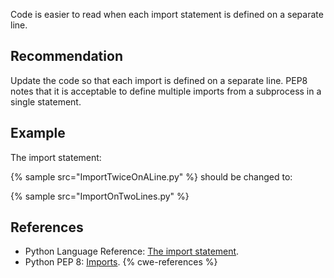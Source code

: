 Code is easier to read when each import statement is defined on a separate line.


## Recommendation
Update the code so that each import is defined on a separate line. PEP8 notes that it is acceptable to define multiple imports from a subprocess in a single statement.


## Example
The import statement:

{% sample src="ImportTwiceOnALine.py" %}
should be changed to:

{% sample src="ImportOnTwoLines.py" %}

## References
* Python Language Reference: [The import statement](http://docs.python.org/2/reference/simple_stmts.html#import).
* Python PEP 8: [Imports](http://www.python.org/dev/peps/pep-0008/#imports).
{% cwe-references %}
